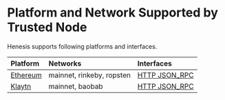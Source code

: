 # Platform and Network Supported by Trusted Node

Henesis supports following platforms and interfaces.

| Platform | Networks | Interfaces |
| :--- | :--- | :--- |
| [Ethereum](https://ethereum.org/) | mainnet, rinkeby, ropsten | [HTTP JSON\_RPC]() |
| [Klaytn](https://klaytn.com/) | mainnet, baobab | [HTTP JSON\_RPC]() |

